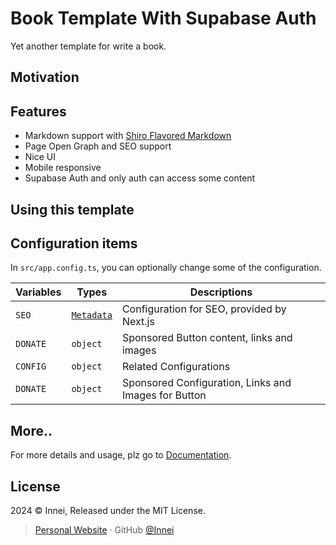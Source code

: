# Book Template With Supabase Auth

Yet another template for write a book.

## Motivation

## Features

- Markdown support with [Shiro Flavored Markdown](https://shiro.innei.in/#/markdown)
- Page Open Graph and SEO support
- Nice UI
- Mobile responsive
- Supabase Auth and only auth can access some content

## Using this template
<!-- 
```bash
git clone https://github.com/Innei/book-ssg-template
```

Alternatively, you can click Fork this project/use this template. -->

## Configuration items

In `src/app.config.ts`, you can optionally change some of the configuration.

| Variables | Types                                                                                   | Descriptions                                         |
| --------- | --------------------------------------------------------------------------------------- | ---------------------------------------------------- |
| `SEO`     | [`Metadata`](https://nextjs.org/docs/app/building-your-application/optimizing/metadata) | Configuration for SEO, provided by Next.js           |
| `DONATE`  | `object`                                                                                | Sponsored Button content, links and images           |
| `CONFIG`  | `object`                                                                                | Related Configurations                               |
| `DONATE`  | `object`                                                                                | Sponsored Configuration, Links and Images for Button |

## More..

For more details and usage, plz go to [Documentation](https://book-template.innei.in).

## License

2024 © Innei, Released under the MIT License.

> [Personal Website](https://innei.in/) · GitHub [@Innei](https://github.com/innei/)
